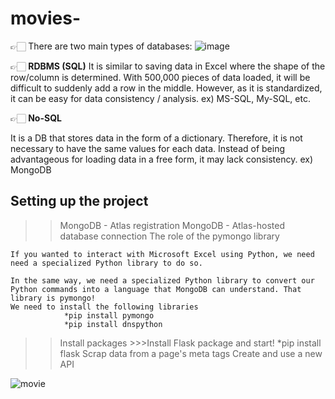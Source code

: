 # movies-

👉🏻 There are two main types of databases:
![image]([https://github.com/Lalima-tmr/movies-/assets/144648165/d1066dd4-f5d1-4342-8de1-668a5da51c90](https://res.cloudinary.com/practicaldev/image/fetch/s--o7qH2ud0--/c_imagga_scale,f_auto,fl_progressive,h_500,q_auto,w_1000/https://dev-to-uploads.s3.amazonaws.com/i/144p1gh7q98zxi6zr64u.jpg)https://res.cloudinary.com/practicaldev/image/fetch/s--o7qH2ud0--/c_imagga_scale,f_auto,fl_progressive,h_500,q_auto,w_1000/https://dev-to-uploads.s3.amazonaws.com/i/144p1gh7q98zxi6zr64u.jpg)

👉🏻 **RDBMS (SQL)**
It is similar to saving data in Excel where the shape of the row/column is determined. With 500,000 pieces of data loaded, it will be difficult to suddenly add a row in the middle. However, as it is standardized, it can be easy for data consistency / analysis.
ex) MS-SQL, My-SQL, etc.

👉🏻 **No-SQL**

It is a DB that stores data in the form of a dictionary. Therefore, it is not necessary to have the same values for each data. Instead of being advantageous for loading data in a free form, it may lack consistency.
ex) MongoDB

## **Setting up the project**

>> MongoDB - Atlas registration
>> MongoDB - Atlas-hosted database connection 
    The role of the pymongo library
    
    If you wanted to interact with Microsoft Excel using Python, we need need a specialized Python library to do so.
    
    In the same way, we need a specialized Python library to convert our Python commands into a language that MongoDB can understand. That library is pymongo!
    We need to install the following libraries
                *pip install pymongo
                *pip install dnspython

>>Install packages
      >>>Install Flask package and start!
                *pip install flask
>>Scrap data from a page's meta tags
>>Create and use a new API


![movie](https://www.imdb.com/chart/top/?ref_=nv_mv_250)
